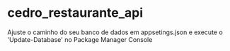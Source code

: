 # cedro_restaurante_api

Ajuste o caminho do seu banco de dados em appsetings.json e execute o 'Update-Database' no Package Manager Console

